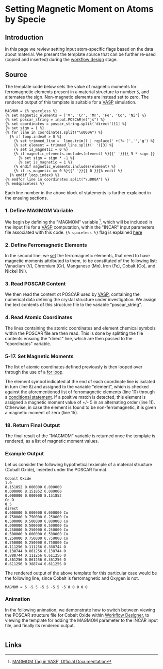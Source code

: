 # Setting Magnetic Moment on Atoms by Specie

## Introduction

In this page we review setting input atom-specific flags based on the data about material. We present the template source that can be further re-used (copied and inserted) during the [workflow design](../../workflow-designer/overview.md) stage. 

## Source

The template code below sets the value of magnetic moments for ferromagnetic elements present in a material structure to number `5`, and alternates the sign. Non-magnetic elements are instead set to zero. The rendered output of this template is suitable for a [VASP](../../software/modeling/vasp.md) simulation.
                                          
```jinja2
MAGMOM = {% spaceless %}
{% set magnetic_elements = ['V', 'Cr', 'Mn', 'Fe', 'Co', 'Ni'] %}
{% set poscar_string = input.POSCAR|e("js") %}
{% set coordinates = poscar_string.split('direct')[1] %}
{% set sign = 1 %}
{% for line in coordinates.split("\u000A") %}
  {% if loop.index0 > 0 %}
    {% set trimmed_line =  line.trim() | replace(' +(?= )','','g') %}
    {% set element = trimmed_line.split(' ')[3] %}
    {% set is_magnetic = 0 %}
    {% if magnetic_elements.includes(element) %}{{' '}}{{ 5 * sign }}
      {% set sign = sign * -1 %}
      {% set is_magnetic = 1 %}
    {% endif magnetic_elements.includes(element) %}
    {% if is_magnetic == 0 %}{{' '}}{{ 0 }}{% endif %}
  {% endif loop.index0 %}
{% endfor line in coordinates.split("\u000A") %}
{% endspaceless %}
```                        

Each line number in the above block of statements is further explained in the ensuing sections.


### 1. Define MAGMOM Variable

We begin by defining the "MAGMOM" variable [^1], which will be included in the input file for a [VASP](../../software/modeling/vasp.md) computation, within the "INCAR" input parameters file associated with this code. `{% spaceless %}` flag is explained [here](../../workflows/templating/swig.md#spaceless)

### 2. Define Ferromagnetic Elements

In the second line, we [set](../../workflows/templating/engine.md#variables-assignment) the ferromagnetic elements, that need to have magnetic moments attributed to them, to be constituted of the following list: Vanadium (V), Chromium (Cr), Manganese (Mn), Iron (Fe), Cobalt (Co), and Nickel (Ni).

### 3. Read POSCAR Content

We then read the content ot POSCAR used by [VASP](../../software/modeling/vasp.md), containing the numerical data defining the crystal structure under investigation. We assign the text contents of this structure file to the variable "poscar_string". 

### 4. Read Atomic Coordinates

The lines containing the atomic coordinates and element chemical symbols within the POSCAR file are then read. This is done by splitting the file contents ensuing the "direct" line, which are then passed to the "coordinates" variable.

### 5-17. Set Magnetic Moments

The list of atomic coordinates defined previously is then looped over through the use of a [for loop](../../workflows/templating/engine.md#for-loops). 

The element symbol indicated at the end of each coordinate line is isolated in turn (line 8) and assigned to the variable "element", which is checked against the aforementioned list of ferromagnetic elements (line 10) through a [conditional statement](../../workflows/templating/engine.md#conditionals). If a positive match is detected, this element is assigned a magnetic moment value of +/- 5 in an alternating order (line 11). Otherwise, in case the element is found to be non-ferromagnetic, it is given a magnetic moment of zero (line 15).

### 18. Return Final Output

The final result of the "MAGMOM" variable is returned once the template is rendered, as a list of magnetic moment values.
                                           
### Example Output

Let us consider the following hypothetical example of a material structure (Cobalt Oxide), inserted under the POSCAR format.

```
Cobalt Oxide
1.0
8.151852 0.000000 0.000000
0.000000 8.151852 0.000000
0.000000 0.000000 8.151852
Co O
8 5
direct
0.000000 0.000000 0.000000 Co
0.750000 0.750000 0.250000 Co
0.500000 0.500000 0.000000 Co
0.000000 0.500000 0.500000 Co
0.250000 0.250000 0.250000 Co
0.500000 0.000000 0.500000 Co
0.250000 0.750000 0.750000 Co
0.750000 0.250000 0.750000 Co
0.111256 0.111256 0.388744 O
0.138744 0.861256 0.138744 O
0.888744 0.111256 0.611256 O
0.361256 0.861256 0.361256 O
0.611256 0.388744 0.611256 O
```

The rendered output of the above template for this particular case would be the following line, since Cobalt is ferromagnetic and Oxygen is not.

```
MAGMOM = 5 -5 5 -5 5 -5 5 -5 0 0 0 0 0
```

### Animation

In the following animation, we demonstrate how to switch between viewing the POSCAR structure file for Cobalt Oxide within [Workflow Designer](../../workflow-designer/unit-editor/input-templates.md), to viewing the template for adding the MAGMOM parameter to the INCAR input file, and finally its rendered output.

<img data-gifffer="/images/tutorials/magmom_template.gif">

## Links

[^1]: [MAGMOM Tag in VASP, Official Documentation](https://cms.mpi.univie.ac.at/vasp/vasp/MAGMOM_tag.html)
